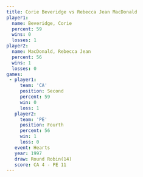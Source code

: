 ```yaml
---
title: Corie Beveridge vs Rebecca Jean MacDonald
player1:                       
  name: Beveridge, Corie       
  percent: 59                  
  wins: 0                      
  losses: 1                    
player2:                       
  name: MacDonald, Rebecca Jean
  percent: 56                  
  wins: 1                      
  losses: 0                    
games:
 - player1:          
     team: 'CA'      
     position: Second
     percent: 59     
     win: 0          
     loss: 1         
   player2:          
     team: 'PE'      
     position: Fourth
     percent: 56     
     win: 1          
     loss: 0         
   event: Hearts        
   year: 1997           
   draw: Round Robin(14)
   score: CA 4 - PE 11  
---
```

